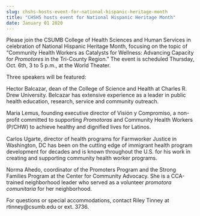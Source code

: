 ```yaml
---
slug: chshs-hosts-event-for-national-hispanic-heritage-month
title: "CHSHS hosts event for National Hispanic Heritage Month"
date: January 01 2020
---
```


<p>Please join the CSUMB College of Health Sciences and Human Services in celebration of National Hispanic Heritage Month, focusing on the topic of “Community Health Workers as Catalysts for Wellness: Advancing Capacity for <em>Promotores</em> in the Tri&#45;County Region.” The event is scheduled Thursday, Oct. 6th, 3 to 5 p.m., at the World Theater.
</p><p>Three speakers will be featured:
</p><p>Hector Balcazar, dean of the College of Science and Health at Charles R. Drew University. Belcazar has extensive experience as a leader in public health education, research, service and community outreach.
</p><p>Maria Lemus, founding executive director of Visión y Compromiso, a non&#45;proﬁt committed to supporting <em>Promotoras</em> and Community Health Workers &#40;P/CHW&#41; to achieve healthy and digniﬁed lives for Latinos.
</p><p>Carlos Ugarte, director of health programs for Farmworker Justice in Washington, DC has been on the cutting edge of immigrant health program development for decades and is known throughout the U.S. for his work in creating and supporting community health worker programs.
</p><p>Norma Ahedo, coordinator of the Promoters Program and the Strong Families Program at the Center for Community Advocacy. She is a CCA&#45;trained neighborhood leader who served as a volunteer <em>promotora comunitaria</em> for her neighborhood.
</p><p>For questions or special accommodations, contact Riley Tinney at rtinney@csumb.edu  or ext. 3736.
</p>

